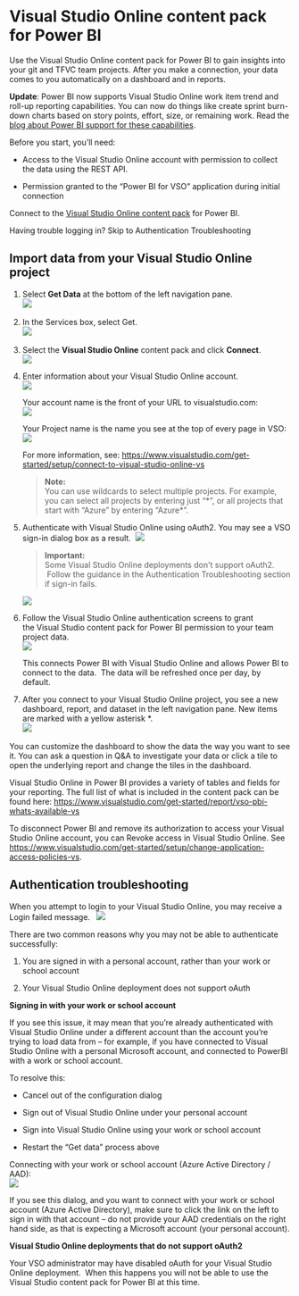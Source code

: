 ﻿<properties 
   pageTitle="Visual Studio Online content pack for Power BI"
   description="Visual Studio Online content pack for Power BI"
   services="powerbi" 
   documentationCenter="" 
   authors="mgblythe" 
   manager="mblythe" 
   editor=""
   tags=""/>
 
<tags
   ms.service="powerbi"
   ms.devlang="NA"
   ms.topic="article"
   ms.tgt_pltfrm="NA"
   ms.workload="powerbi"
   ms.date="10/16/2015"
   ms.author="lukaszp"/>
# Visual Studio Online content pack for Power BI

Use the Visual Studio Online content pack for Power BI to gain insights into your git and TFVC team projects. After you make a connection, your data comes to you automatically on a dashboard and in reports. 

**Update**: Power BI now supports Visual Studio Online work item trend and roll-up reporting capabilities. You can now do things like create sprint burn-down charts based on story points, effort, size, or remaining work. Read the [blog about Power BI support for these capabilities](http://blogs.msdn.com/b/visualstudioalm/archive/2015/09/04/general-availability-of-work-item-trend-and-rollup-reporting-in-power-bi.aspx).

Before you start, you’ll need:

-   Access to the Visual Studio Online account with permission to collect the data using the REST API.

-   Permission granted to the “Power BI for VSO” application during initial connection

Connect to the [Visual Studio Online content pack](https://app.powerbi.com/getdata/services/visual-studio-online) for Power BI.

Having trouble logging in? Skip to Authentication Troubleshooting

## Import data from your Visual Studio Online project  
1.  Select **Get Data** at the bottom of the left navigation pane.  
    ![](media/powerbi-content-pack-visual-studio-online/PBI_GetData.png) 

2.  In the Services box, select Get.  
    ![](media/powerbi-content-pack-visual-studio-online/PBI_GetServices.png) 

3.  Select the **Visual Studio Online** content pack and click **Connect**.     
    ![](media/powerbi-content-pack-visual-studio-online/PBI_VSOConnect.png)

4.  Enter information about your Visual Studio Online account.  
    ![](media/powerbi-content-pack-visual-studio-online/PBI_VSOSignIn.png)

    Your account name is the front of your URL to visualstudio.com:    
    ![](media/powerbi-content-pack-visual-studio-online/URLimage.png)

    Your Project name is the name you see at the top of every page in VSO:  
	![](media/powerbi-content-pack-visual-studio-online/Projectimage.png)

    For more information, see: <https://www.visualstudio.com/get-started/setup/connect-to-visual-studio-online-vs>

    >**Note:**  
    >You can use wildcards to select multiple projects. For example, you can select all projects by entering just “\*”, or all projects that start with “Azure” by entering “Azure\*”.

5.  Authenticate with Visual Studio Online using oAuth2. You may see a VSO sign-in dialog box as a result.  
    ![](media/powerbi-content-pack-visual-studio-online/importantIcon.png)  

	>**Important:**  
	>Some Visual Studio Online deployments don't support oAuth2.  Follow the guidance in the Authentication Troubleshooting section if sign-in fails.

    ![](media/powerbi-content-pack-visual-studio-online/PBI_VSOSignIn2.png)

6.  Follow the Visual Studio Online authentication screens to grant the Visual Studio content pack for Power BI permission to your team project data.   
    ![](media/powerbi-content-pack-visual-studio-online/VSOAuthorizeApp450.png)

    This connects Power BI with Visual Studio Online and allows Power BI to connect to the data.  The data will be refreshed once per day, by default.  

7.  After you connect to your Visual Studio Online project, you see a new dashboard, report, and dataset in the left navigation pane. New items are marked with a yellow asterisk \*.  
![](media/powerbi-content-pack-visual-studio-online/VisualStudioOnline800px.png) 

You can customize the dashboard to show the data the way you want to see it. You can ask a question in Q&A to investigate your data or click a tile to open the underlying report and change the tiles in the dashboard.

Visual Studio Online in Power BI provides a variety of tables and fields for your reporting. The full list of what is included in the content pack can be found here:   <https://www.visualstudio.com/get-started/report/vso-pbi-whats-available-vs>

To disconnect Power BI and remove its authorization to access your Visual Studio Online account, you can Revoke access in Visual Studio Online. See <https://www.visualstudio.com/get-started/setup/change-application-access-policies-vs>.

## Authentication troubleshooting  
When you attempt to login to your Visual Studio Online, you may receive a Login failed message.  
![](media/powerbi-content-pack-visual-studio-online/loginerror.png)

There are two common reasons why you may not be able to authenticate successfully:

1) You are signed in with a personal account, rather than your work or school account

2) Your Visual Studio Online deployment does not support oAuth 

**Signing in with your work or school account**

If you see this issue, it may mean that you’re already authenticated with Visual Studio Online under a different account than the account you’re trying to load data from – for example, if you have connected to Visual Studio Online with a personal Microsoft account, and connected to PowerBI with a work or school account.

To resolve this:

-   Cancel out of the configuration dialog

-   Sign out of Visual Studio Online under your personal account

-   Sign into Visual Studio Online using your work or school account

-   Restart the “Get data” process above 


Connecting with your work or school account (Azure Active Directory / AAD):  
![](media/powerbi-content-pack-visual-studio-online/vsologinscreen.png)

If you see this dialog, and you want to connect with your work or school account (Azure Active Directory), make sure to click the link on the left to sign in with that account – do not provide your AAD credentials on the right hand side, as that is expecting a Microsoft account (your personal account).

**Visual Studio Online deployments that do not support oAuth2**

Your VSO administrator may have disabled oAuth for your Visual Studio Online deployment.  When this happens you will not be able to use the Visual Studio content pack for Power BI at this time. 